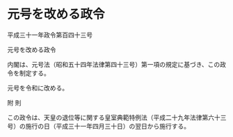 # 元号を改める政令

平成三十一年政令第百四十三号

元号を改める政令

内閣は、元号法（昭和五十四年法律第四十三号）第一項の規定に基づき、この政令を制定する。

元号を令和に改める。

附 則

この政令は、天皇の退位等に関する皇室典範特例法（平成二十九年法律第六十三号）の施行の日（平成三十一年四月三十日）の翌日から施行する。
